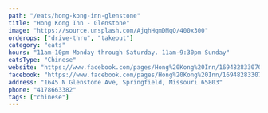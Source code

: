 ```yaml
---
path: "/eats/hong-kong-inn-glenstone"
title: "Hong Kong Inn - Glenstone"
image: "https://source.unsplash.com/AjqhHqmDMqQ/400x300"
orderops: ["drive-thru", "takeout"]
category: "eats"
hours: "11am-10pm Monday through Saturday. 11am-9:30pm Sunday"
eatsType: "Chinese"
website: "https://www.facebook.com/pages/Hong%20Kong%20Inn/169482833070168/"
facebook: "https://www.facebook.com/pages/Hong%20Kong%20Inn/169482833070168/"
address: "1645 N Glenstone Ave, Springfield, Missouri 65803"
phone: "4178663382"
tags: ["chinese"]
---
```

